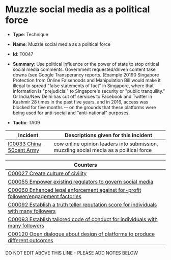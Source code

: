 # Muzzle social media as a political force

* **Type**: Technique

* **Name**: Muzzle social media as a political force

* **Id**: T0047

* **Summary**: Use political influence or the power of state to stop critical social media comments. Government requested/driven content take downs (see Google Transperancy reports. (Example 20190 Singapore Protection from Online Falsehoods and Manipulation Bill would make it illegal to spread "false statements of fact" in Singapore, where that information is "prejudicial" to Singapore's security or "public tranquility." Or India/New Delhi has cut off services to Facebook and Twitter in Kashmir 28 times in the past five years, and in 2016, access was blocked for five months -- on the grounds that these platforms were being used for anti-social and "anti-national" purposes.

* **Tactic**: TA09


| Incident | Descriptions given for this incident |
| -------- | -------------------- |
| [I00033 China 50cent Army](../incidents/I00033.md) | cow online opinion leaders into submission, muzzling social media as a political force |



| Counters |
| -------- |
| [C00027 Create culture of civility](../counters/C00027.md) |
| [C00055 Empower existing regulators to govern social media](../counters/C00055.md) |
| [C00060 Enhanced legal enforcement against for-profit follower/engagement factories](../counters/C00060.md) |
| [C00092 Establish a truth teller reputation score for individuals with many followers](../counters/C00092.md) |
| [C00093 Establish tailored code of conduct for individuals with many followers](../counters/C00093.md) |
| [C00120 Open dialogue about design of platforms to produce different outcomes](../counters/C00120.md) |
DO NOT EDIT ABOVE THIS LINE - PLEASE ADD NOTES BELOW